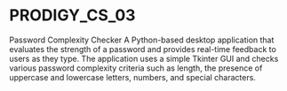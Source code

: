 # PRODIGY_CS_03
 Password Complexity Checker  A Python-based desktop application that evaluates the strength of a password and provides real-time feedback to users as they type. The application uses a simple Tkinter GUI and checks various password complexity criteria such as length, the presence of uppercase and lowercase letters, numbers, and special characters.
